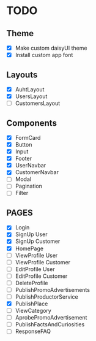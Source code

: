 # TODO

## Theme

- [x] Make custom daisyUI theme
- [x] Install custom app font

## Layouts

- [x] AuhtLayout
- [x] UsersLayout
- [ ] CustomersLayout

## Components

- [x] FormCard
- [x] Button
- [x] Input
- [x] Footer
- [x] UserNavbar
- [x] CustomerNavbar
- [ ] Modal
- [ ] Pagination
- [ ] Filter

## PAGES

- [x] Login
- [x] SignUp User
- [x] SignUp Customer
- [x] HomePage
- [ ] ViewProfile User
- [ ] ViewProfile Customer
- [ ] EditProfile User
- [ ] EditProfile Customer
- [ ] DeleteProfile
- [ ] PublishPromoAdvertisements
- [ ] PublishProductorService
- [x] PublishPlace
- [ ] ViewCategory
- [ ] AprobePromoAdvertisement
- [ ] PublishFactsAndCuriosities
- [ ] ResponseFAQ
